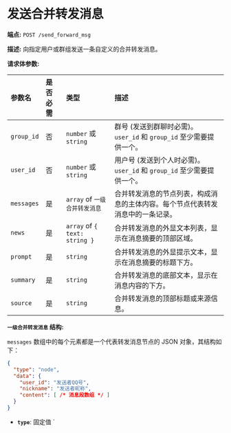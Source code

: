 # 发送合并转发消息

**端点:** `POST /send_forward_msg`

**描述:** 向指定用户或群组发送一条自定义的合并转发消息。

**请求体参数:**

| 参数名    | 是否必需 | 类型                           | 描述                                                                                                 |
| :-------- | :------- | :----------------------------- | :--------------------------------------------------------------------------------------------------- |
| `group_id` | 否       | `number` 或 `string`           | 群号 (发送到群聊时必需)。`user_id` 和 `group_id` 至少需要提供一个。                                  |
| `user_id`  | 否       | `number` 或 `string`           | 用户号 (发送到个人时必需)。`user_id` 和 `group_id` 至少需要提供一个。                                  |
| `messages` | 是       | `array` of `一级合并转发消息` | 合并转发消息的节点列表，构成消息的主体内容。每个节点代表转发消息中的一条记录。                         |
| `news`     | 是       | `array` of `{ text: string }`  | 合并转发消息的外显文本列表，显示在消息摘要的顶部区域。                                               |
| `prompt`   | 是       | `string`                       | 合并转发消息的外显提示文本，显示在消息摘要的标题下方。                                                 |
| `summary`  | 是       | `string`                       | 合并转发消息的底部文本，显示在消息内容的下方。                                                       |
| `source`   | 是       | `string`                       | 合并转发消息的顶部标题或来源信息。                                                                   |

**`一级合并转发消息` 结构:**

`messages` 数组中的每个元素都是一个代表转发消息节点的 JSON 对象，其结构如下：

```json
{
  "type": "node",
  "data": {
    "user_id": "发送者QQ号",
    "nickname": "发送者昵称",
    "content": [ /* 消息段数组 */ ]
  }
}
```

- **`type`**: 固定值 `